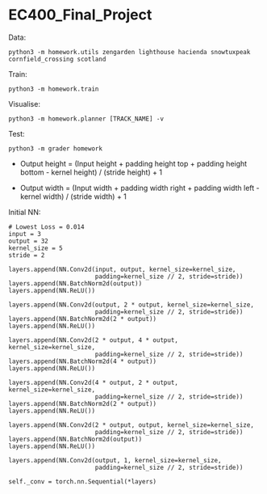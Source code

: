 # EC400_Final_Project

Data:

    python3 -m homework.utils zengarden lighthouse hacienda snowtuxpeak cornfield_crossing scotland

Train:

    python3 -m homework.train

Visualise:

    python3 -m homework.planner [TRACK_NAME] -v

Test:

    python3 -m grader homework



* Output height = (Input height + padding height top + padding height bottom - kernel height) / (stride height) + 1

* Output width = (Input width + padding width right + padding width left - kernel width) / (stride width) + 1


Initial NN:

```
# Lowest Loss = 0.014
input = 3        
output = 32
kernel_size = 5
stride = 2

layers.append(NN.Conv2d(input, output, kernel_size=kernel_size,
                        padding=kernel_size // 2, stride=stride))
layers.append(NN.BatchNorm2d(output))
layers.append(NN.ReLU())

layers.append(NN.Conv2d(output, 2 * output, kernel_size=kernel_size,
                        padding=kernel_size // 2, stride=stride))
layers.append(NN.BatchNorm2d(2 * output))
layers.append(NN.ReLU())

layers.append(NN.Conv2d(2 * output, 4 * output, kernel_size=kernel_size,
                        padding=kernel_size // 2, stride=stride))
layers.append(NN.BatchNorm2d(4 * output))
layers.append(NN.ReLU())

layers.append(NN.Conv2d(4 * output, 2 * output, kernel_size=kernel_size,
                        padding=kernel_size // 2, stride=stride))
layers.append(NN.BatchNorm2d(2 * output))
layers.append(NN.ReLU())

layers.append(NN.Conv2d(2 * output, output, kernel_size=kernel_size,
                        padding=kernel_size // 2, stride=stride))
layers.append(NN.BatchNorm2d(output))
layers.append(NN.ReLU())

layers.append(NN.Conv2d(output, 1, kernel_size=kernel_size,
                        padding=kernel_size // 2, stride=stride))

self._conv = torch.nn.Sequential(*layers)

```